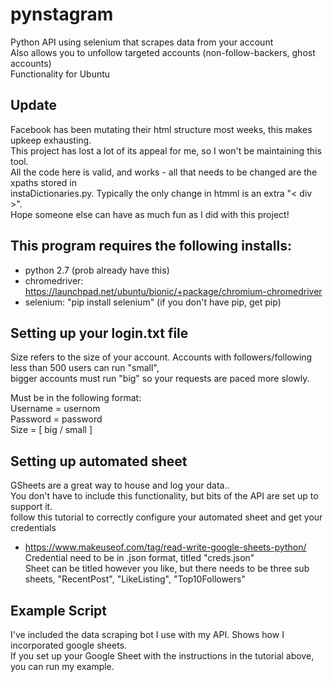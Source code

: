 # pynstagram
Python API using selenium that scrapes data from your account</br>
Also allows you to unfollow targeted accounts (non-follow-backers, ghost accounts)</br>
Functionality for Ubuntu</br>

## Update
Facebook has been mutating their html structure most weeks, this makes upkeep exhausting. </br>
This project has lost a lot of its appeal for me, so I won't be maintaining this tool. </br>
All the code here is valid, and works - all that needs to be changed are the xpaths stored in</br>
instaDictionaries.py. Typically the only change in htmml is an extra "< div >". </br>
Hope someone else can have as much fun as I did with this project!</br>
  
## This program requires the following installs:
  - python 2.7 (prob already have this)
  - chromedriver: https://launchpad.net/ubuntu/bionic/+package/chromium-chromedriver
  - selenium: "pip install selenium" (if you don't have pip, get pip)
  
## Setting up your login.txt file
Size refers to the size of your account. Accounts with followers/following less than 500 users can run "small",</br>
bigger accounts must run "big" so your requests are paced more slowly.</br>

Must be in the following format:</br>
Username = usernom</br>
Password = password</br>
Size = [ big / small ]</br>

## Setting up automated sheet
GSheets are a great way to house and log your data.. </br>
You don't have to include this functionality, but bits of the API are set up to support it.</br>
follow this tutorial to correctly configure your automated sheet and get your credentials</br>
- https://www.makeuseof.com/tag/read-write-google-sheets-python/
Credential need to be in .json format, titled "creds.json"</br>
Sheet can be titled however you like, but there needs to be three sub sheets, "RecentPost", "LikeListing", "Top10Followers"</br>

## Example Script
I've included the data scraping bot I use with my API. Shows how I incorporated google sheets.</br>
If you set up your Google Sheet with the instructions in the tutorial above, you can run my example.</br>
